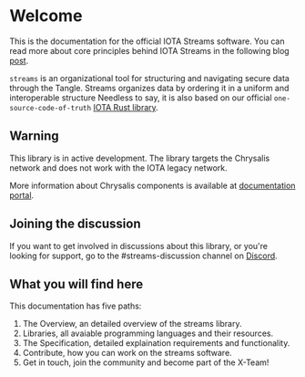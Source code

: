 # Welcome

This is the documentation for the official IOTA Streams software. You can read more about core principles behind IOTA Streams in the following blog [post](https://blog.iota.org/iota-streams-alpha-7e91ee326ac0/).

`streams` is an organizational tool for structuring and navigating secure data through the Tangle. Streams organizes data by ordering it in a uniform and interoperable structure Needless to say, it is also based on our official `one-source-code-of-truth` [IOTA Rust library](https://github.com/iotaledger/iota.rs).

## Warning

This library is in active development. The library targets the Chrysalis network and does not work with the IOTA legacy network.

More information about Chrysalis components is available at [documentation portal](https://wiki.iota.org/chrysalis-docs/welcome).

## Joining the discussion

If you want to get involved in discussions about this library, or you're looking for support, go to the #streams-discussion channel on [Discord](https://discord.iota.org).

## What you will find here

This documentation has five paths:

1. The Overview, an detailed overview of the streams library.
2. Libraries, all avaiable programming languages and their resources.
3. The Specification, detailed explaination requirements and functionality.
4. Contribute, how you can work on the streams software.
5. Get in touch, join the community and become part of the X-Team!
